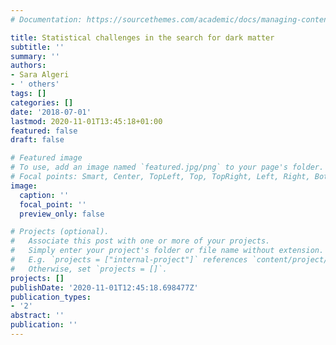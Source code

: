 ```yaml
---
# Documentation: https://sourcethemes.com/academic/docs/managing-content/

title: Statistical challenges in the search for dark matter
subtitle: ''
summary: ''
authors:
- Sara Algeri
- ' others'
tags: []
categories: []
date: '2018-07-01'
lastmod: 2020-11-01T13:45:18+01:00
featured: false
draft: false

# Featured image
# To use, add an image named `featured.jpg/png` to your page's folder.
# Focal points: Smart, Center, TopLeft, Top, TopRight, Left, Right, BottomLeft, Bottom, BottomRight.
image:
  caption: ''
  focal_point: ''
  preview_only: false

# Projects (optional).
#   Associate this post with one or more of your projects.
#   Simply enter your project's folder or file name without extension.
#   E.g. `projects = ["internal-project"]` references `content/project/deep-learning/index.md`.
#   Otherwise, set `projects = []`.
projects: []
publishDate: '2020-11-01T12:45:18.698477Z'
publication_types:
- '2'
abstract: ''
publication: ''
---
```

